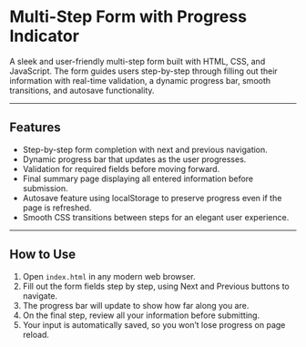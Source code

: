 # Multi-Step Form with Progress Indicator

A sleek and user-friendly multi-step form built with HTML, CSS, and JavaScript. The form guides users step-by-step through filling out their information with real-time validation, a dynamic progress bar, smooth transitions, and autosave functionality.

---

## Features

- Step-by-step form completion with next and previous navigation.
- Dynamic progress bar that updates as the user progresses.
- Validation for required fields before moving forward.
- Final summary page displaying all entered information before submission.
- Autosave feature using localStorage to preserve progress even if the page is refreshed.
- Smooth CSS transitions between steps for an elegant user experience.

---

## How to Use

1. Open `index.html` in any modern web browser.
2. Fill out the form fields step by step, using Next and Previous buttons to navigate.
3. The progress bar will update to show how far along you are.
4. On the final step, review all your information before submitting.
5. Your input is automatically saved, so you won’t lose progress on page reload.
